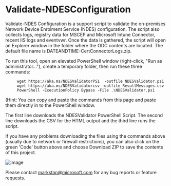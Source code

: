 # Validate-NDESConfiguration

Validate-NDES Configuration is a support script to validate the on-premises Network Device Enrolment Service (NDES) configuration. The script also collects logs, registry data for MSCEP and Microsoft Intune Connector, recent IIS logs and eventvwr. Once the data is gathered, the script will open an Explorer window in the folder where the ODC contents are located. The default file name is DATEANDTIME-CertConnectorLogs.zip.

To run this tool, open an elevated PowerShell window (right-click, "Run as administrator..."), create a temporary folder, then run these three commands:

         wget https://aka.ms/NDESValidatorPS1  -outfile NDESValidator.ps1
         wget https://aka.ms/NDESValidatorcsv -outfile ResultMessages.csv
         PowerShell -ExecutionPolicy Bypass -File .\NDESValidator.ps1

(Hint: You can copy and paste the commands from this page and paste them directly in to the PowerShell window.

The first line downloads the NDESValidator PowerShell Script. The second line downloads the CSV for the HTML output and the third line runs the script.

If you have any problems downloading the files using the commands above (usually due to network or firewall restrictions), you can also click on the green 'Code' button above and choose Download ZIP to save the contents of this project.

![image](https://github.com/PremNRajan/Pren-Validate-NDESConfiguration/assets/145558878/ddd015f6-06f9-4c4e-a802-c5e071b85857)

Please contact [markstan@microsoft.com](mailto:markstan@microsoft.com) for any bug reports or feature requests.

